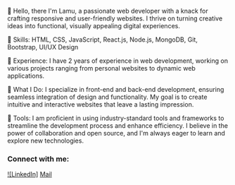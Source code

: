 👋 Hello, there I'm Lamu, a passionate web developer with a knack for crafting responsive and user-friendly websites. I thrive on turning creative ideas into functional, visually appealing digital experiences.

🚀 Skills: HTML, CSS, JavaScript, React.js, Node.js, MongoDB, Git, Bootstrap, UI/UX Design

💼 Experience: I have 2 years of experience in web development, working on various projects ranging from personal websites to dynamic web applications.

🌟 What I Do: I specialize in front-end and back-end development, ensuring seamless integration of design and functionality. My goal is to create intuitive and interactive websites that leave a lasting impression.

🔧 Tools: I am proficient in using industry-standard tools and frameworks to streamline the development process and enhance efficiency. I believe in the power of collaboration and open source, and I'm always eager to learn and explore new technologies.

### Connect with me:
[![LinkedIn]](http://linkedin.com/in/phup-lamu-bhutia-62b892249-light-mode-only)
[Mail](phuplamub@gmail.com)
